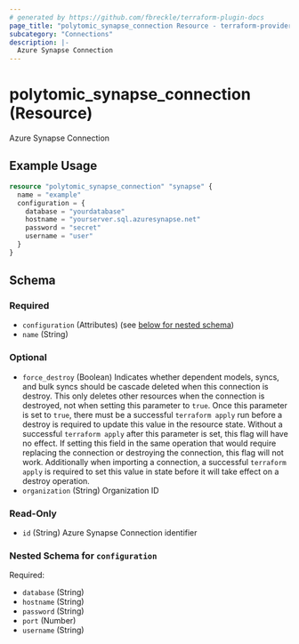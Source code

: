 ```yaml
---
# generated by https://github.com/fbreckle/terraform-plugin-docs
page_title: "polytomic_synapse_connection Resource - terraform-provider-polytomic"
subcategory: "Connections"
description: |-
  Azure Synapse Connection
---
```


# polytomic_synapse_connection (Resource)

Azure Synapse Connection

## Example Usage

```terraform
resource "polytomic_synapse_connection" "synapse" {
  name = "example"
  configuration = {
    database = "yourdatabase"
    hostname = "yourserver.sql.azuresynapse.net"
    password = "secret"
    username = "user"
  }
}
```

<!-- schema generated by tfplugindocs -->
## Schema

### Required

- `configuration` (Attributes) (see [below for nested schema](#nestedatt--configuration))
- `name` (String)

### Optional

- `force_destroy` (Boolean) Indicates whether dependent models, syncs, and bulk syncs should be cascade deleted when this connection is destroy. This only deletes other resources when the connection is destroyed, not when setting this parameter to `true`. Once this parameter is set to `true`, there must be a successful `terraform apply` run before a destroy is required to update this value in the resource state. Without a successful `terraform apply` after this parameter is set, this flag will have no effect. If setting this field in the same operation that would require replacing the connection or destroying the connection, this flag will not work. Additionally when importing a connection, a successful `terraform apply` is required to set this value in state before it will take effect on a destroy operation.
- `organization` (String) Organization ID

### Read-Only

- `id` (String) Azure Synapse Connection identifier

<a id="nestedatt--configuration"></a>
### Nested Schema for `configuration`

Required:

- `database` (String)
- `hostname` (String)
- `password` (String)
- `port` (Number)
- `username` (String)


